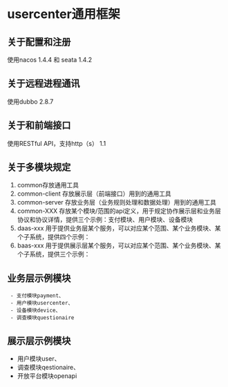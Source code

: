 # usercenter通用框架

## 关于配置和注册

使用nacos 1.4.4 和 seata 1.4.2

## 关于远程进程通讯

使用dubbo 2.8.7

## 关于和前端接口

使用RESTful API，支持http（s） 1.1

## 关于多模块规定

1. common存放通用工具
2. common-client 存放展示层（前端接口）用到的通用工具
3. common-server 存放业务层（业务规则处理和数据处理）用到的通用工具
4. common-XXX 存放某个模块/范围的api定义，用于规定协作展示层和业务层协议和协议详情，提供三个示例：支付模块、用户模块、设备模块
5. daas-xxx 用于提供业务层某个服务，可以对应某个范围、某个业务模块、某个子系统，提供四个示例：
6. baas-xxx 用于提供展示层某个服务，可以对应某个范围、某个业务模块、某个子系统，提供三个示例：

## 业务层示例模块

	 - 支付模块payment、
	 - 用户模块usercenter、
	 - 设备模块device、
	 - 调查模块questionaire
	 
## 展示层示例模块

* 用户模块user、
* 调查模块qestionaire、
* 开放平台模块openapi